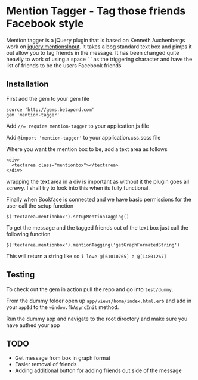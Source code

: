 # Mention Tagger - Tag those friends Facebook style

Mention tagger is a jQuery plugin that is based on Kenneth Auchenbergs work on [jquery.mentionsInput](http://podio.github.com/jquery-mentions-input/). It takes a bog standard text box and pimps it out allow you to tag friends in the message. It has been changed quite heavily to work of using a space ' ' as the triggering character and have the list of friends to be the users Facebook friends

## Installation

First add the gem to your gem file

    source 'http://gems.betapond.com'
    gem 'mention-tagger'
    
Add ``//= require mention-tagger`` to your application.js file

Add ``@import 'mention-tagger'`` to your application.css.scss file 

Where you want the mention box to be, add a text area as follows

    <div>
      <textarea class="mentionbox"></textarea>
    </div>
    
wrapping the text area in a div is important as without it the plugin goes all screwy. I shall try to look into this when its fully functional.

Finally when Bookface is connected and we have basic permissions for the user call the setup function

    $('textarea.mentionbox').setupMentionTagging()

To get the message and the tagged friends out of the text box just call the following function 
    
    $('textarea.mentionbox').mentionTagging('getGraphFormatedString')

This will return a string like so ``i love @[61010765] a @[14801267]`` 
     
## Testing

To check out the gem in action pull the repo and go into ``test/dummy``.

From the dummy folder open up ``app/views/home/index.html.erb`` and add in your ``appId`` to the ``window.fbAsyncInit`` method.

Run the dummy app and navigate to the root directory and make sure you have authed your app

## TODO
* Get message from box in graph format
* Easier removal of friends
* Adding additional button for adding friends out side of the message